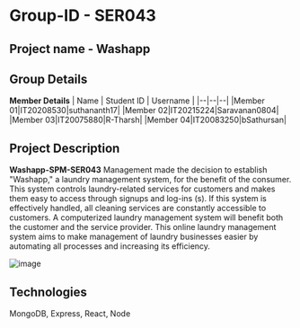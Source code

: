# Group-ID - SER043

## Project name - Washapp

## Group Details

**Member Details**
| Name | Student ID | Username |
|--|--|--|
|Member 01|IT20208530|suthananth17|
|Member 02|IT20215224|Saravanan0804|
|Member 03|IT20075880|R-Tharsh|
|Member 04|IT20083250|bSathursan|

## Project Description

**Washapp-SPM-SER043**
  Management made the decision to establish "Washapp," a laundry management system, for the benefit of the consumer. This system controls laundry-related 
services for customers and makes them easy to access through signups and log-ins (s). If this system is effectively handled, all cleaning services are constantly 
accessible to customers. A computerized laundry management system will benefit both the customer and the service provider. This online laundry management system aims 
to make management of laundry businesses easier by automating all processes and increasing its efficiency.

![image](https://user-images.githubusercontent.com/76491530/197184145-1b1b876e-8efc-437a-a657-c92dc9824231.png)


## Technologies
MongoDB, Express, React, Node
